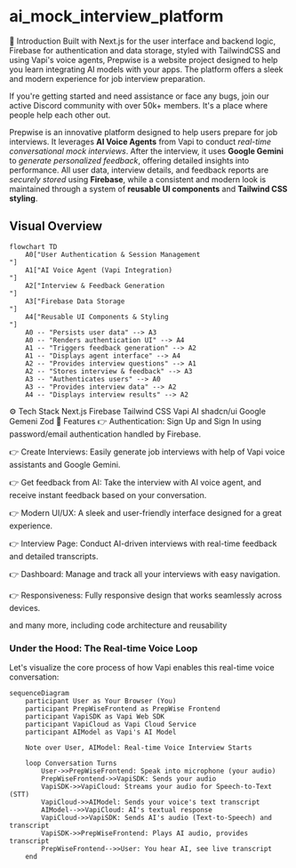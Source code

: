 # ai_mock_interview_platform

🤖 Introduction
Built with Next.js for the user interface and backend logic, Firebase for authentication and data storage, styled with TailwindCSS and using Vapi's voice agents, Prepwise is a website project designed to help you learn integrating AI models with your apps. The platform offers a sleek and modern experience for job interview preparation.

If you're getting started and need assistance or face any bugs, join our active Discord community with over 50k+ members. It's a place where people help each other out.


Prepwise is an innovative platform designed to help users prepare for job interviews. It leverages **AI Voice Agents** from Vapi to conduct *real-time conversational mock interviews*. After the interview, it uses **Google Gemini** to *generate personalized feedback*, offering detailed insights into performance. All user data, interview details, and feedback reports are *securely stored* using **Firebase**, while a consistent and modern look is maintained through a system of **reusable UI components** and **Tailwind CSS styling**.


## Visual Overview

```mermaid
flowchart TD
    A0["User Authentication & Session Management
"]
    A1["AI Voice Agent (Vapi Integration)
"]
    A2["Interview & Feedback Generation
"]
    A3["Firebase Data Storage
"]
    A4["Reusable UI Components & Styling
"]
    A0 -- "Persists user data" --> A3
    A0 -- "Renders authentication UI" --> A4
    A1 -- "Triggers feedback generation" --> A2
    A1 -- "Displays agent interface" --> A4
    A2 -- "Provides interview questions" --> A1
    A2 -- "Stores interview & feedback" --> A3
    A3 -- "Authenticates users" --> A0
    A3 -- "Provides interview data" --> A2
    A4 -- "Displays interview results" --> A2
```


⚙️ Tech Stack
Next.js
Firebase
Tailwind CSS
Vapi AI
shadcn/ui
Google Gemeni
Zod
🔋 Features
👉 Authentication: Sign Up and Sign In using password/email authentication handled by Firebase.

👉 Create Interviews: Easily generate job interviews with help of Vapi voice assistants and Google Gemini.

👉 Get feedback from AI: Take the interview with AI voice agent, and receive instant feedback based on your conversation.

👉 Modern UI/UX: A sleek and user-friendly interface designed for a great experience.

👉 Interview Page: Conduct AI-driven interviews with real-time feedback and detailed transcripts.

👉 Dashboard: Manage and track all your interviews with easy navigation.

👉 Responsiveness: Fully responsive design that works seamlessly across devices.

and many more, including code architecture and reusability

### Under the Hood: The Real-time Voice Loop

Let's visualize the core process of how Vapi enables this real-time voice conversation:

```mermaid
sequenceDiagram
    participant User as Your Browser (You)
    participant PrepWiseFrontend as PrepWise Frontend
    participant VapiSDK as Vapi Web SDK
    participant VapiCloud as Vapi Cloud Service
    participant AIModel as Vapi's AI Model

    Note over User, AIModel: Real-time Voice Interview Starts

    loop Conversation Turns
        User->>PrepWiseFrontend: Speak into microphone (your audio)
        PrepWiseFrontend->>VapiSDK: Sends your audio
        VapiSDK->>VapiCloud: Streams your audio for Speech-to-Text (STT)
        VapiCloud->>AIModel: Sends your voice's text transcript
        AIModel-->>VapiCloud: AI's textual response
        VapiCloud->>VapiSDK: Sends AI's audio (Text-to-Speech) and transcript
        VapiSDK->>PrepWiseFrontend: Plays AI audio, provides transcript
        PrepWiseFrontend-->>User: You hear AI, see live transcript
    end
```
